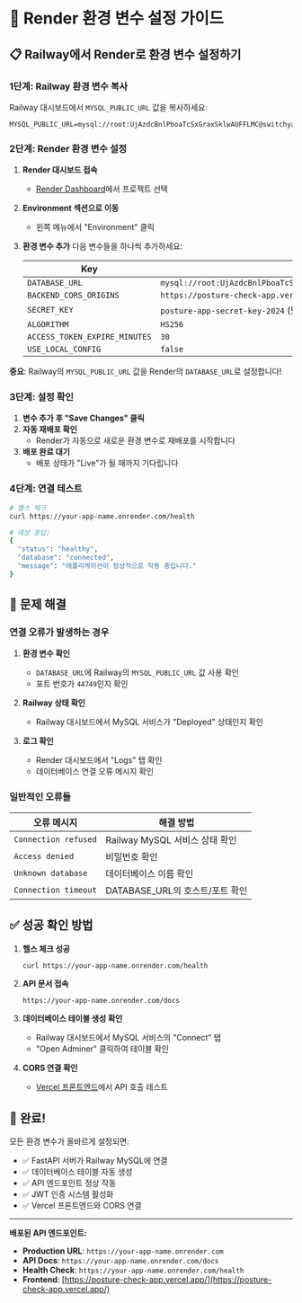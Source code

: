 # 🎯 Render 환경 변수 설정 가이드

## 📋 Railway에서 Render로 환경 변수 설정하기

### 1단계: Railway 환경 변수 복사

Railway 대시보드에서 `MYSQL_PUBLIC_URL` 값을 복사하세요:

```
MYSQL_PUBLIC_URL=mysql://root:UjAzdcBnlPboaTcSxGraxSklwAUFFLMC@switchyard.proxy.rlwy.net:44749/railway
```

### 2단계: Render 환경 변수 설정

1. **Render 대시보드 접속**

   - [Render Dashboard](https://dashboard.render.com)에서 프로젝트 선택

2. **Environment 섹션으로 이동**

   - 왼쪽 메뉴에서 "Environment" 클릭

3. **환경 변수 추가**
   다음 변수들을 하나씩 추가하세요:

   | Key                           | Value                                                                                   |
   | ----------------------------- | --------------------------------------------------------------------------------------- |
   | `DATABASE_URL`                | `mysql://root:UjAzdcBnlPboaTcSxGraxSklwAUFFLMC@switchyard.proxy.rlwy.net:44749/railway` |
   | `BACKEND_CORS_ORIGINS`        | `https://posture-check-app.vercel.app,http://localhost:3000,http://localhost:8080`      |
   | `SECRET_KEY`                  | `posture-app-secret-key-2024` (또는 자동 생성)                                          |
   | `ALGORITHM`                   | `HS256`                                                                                 |
   | `ACCESS_TOKEN_EXPIRE_MINUTES` | `30`                                                                                    |
   | `USE_LOCAL_CONFIG`            | `false`                                                                                 |

**중요**: Railway의 `MYSQL_PUBLIC_URL` 값을 Render의 `DATABASE_URL`로 설정합니다!

### 3단계: 설정 확인

1. **변수 추가 후 "Save Changes" 클릭**
2. **자동 재배포 확인**
   - Render가 자동으로 새로운 환경 변수로 재배포를 시작합니다
3. **배포 완료 대기**
   - 배포 상태가 "Live"가 될 때까지 기다립니다

### 4단계: 연결 테스트

```bash
# 헬스 체크
curl https://your-app-name.onrender.com/health

# 예상 응답:
{
  "status": "healthy",
  "database": "connected",
  "message": "애플리케이션이 정상적으로 작동 중입니다."
}
```

## 🔧 문제 해결

### 연결 오류가 발생하는 경우

1. **환경 변수 확인**

   - `DATABASE_URL`에 Railway의 `MYSQL_PUBLIC_URL` 값 사용 확인
   - 포트 번호가 `44749`인지 확인

2. **Railway 상태 확인**

   - Railway 대시보드에서 MySQL 서비스가 "Deployed" 상태인지 확인

3. **로그 확인**
   - Render 대시보드에서 "Logs" 탭 확인
   - 데이터베이스 연결 오류 메시지 확인

### 일반적인 오류들

| 오류 메시지          | 해결 방법                       |
| -------------------- | ------------------------------- |
| `Connection refused` | Railway MySQL 서비스 상태 확인  |
| `Access denied`      | 비밀번호 확인                   |
| `Unknown database`   | 데이터베이스 이름 확인          |
| `Connection timeout` | DATABASE_URL의 호스트/포트 확인 |

## ✅ 성공 확인 방법

1. **헬스 체크 성공**

   ```bash
   curl https://your-app-name.onrender.com/health
   ```

2. **API 문서 접속**

   ```
   https://your-app-name.onrender.com/docs
   ```

3. **데이터베이스 테이블 생성 확인**

   - Railway 대시보드에서 MySQL 서비스의 "Connect" 탭
   - "Open Adminer" 클릭하여 테이블 확인

4. **CORS 연결 확인**
   - [Vercel 프론트엔드](https://posture-check-app.vercel.app/)에서 API 호출 테스트

## 🎉 완료!

모든 환경 변수가 올바르게 설정되면:

- ✅ FastAPI 서버가 Railway MySQL에 연결
- ✅ 데이터베이스 테이블 자동 생성
- ✅ API 엔드포인트 정상 작동
- ✅ JWT 인증 시스템 활성화
- ✅ Vercel 프론트엔드와 CORS 연결

---

**배포된 API 엔드포인트:**

- **Production URL**: `https://your-app-name.onrender.com`
- **API Docs**: `https://your-app-name.onrender.com/docs`
- **Health Check**: `https://your-app-name.onrender.com/health`
- **Frontend**: [https://posture-check-app.vercel.app/](https://posture-check-app.vercel.app/)
